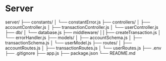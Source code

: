 # Server

server/
├── constants/
│ └── constantError.js
├── controllers/
│ ├── accountController.js
│ ├── transactionController.js
│ └── userController.js
├── db/
│ └── database.js
├── middleware/
││├── createTransaction.js
│ └── errorHandler.js
├── models/
│ ├── accountSchema.js
│ ├── transactionSchema.js
│ └── userModel.js
├── routes/
│ ├── accountRoutes.js
│ ├── transactionRoutes.js
│ └── userRoutes.js
├── .env
├── .gitignore
├── app.js
├── package.json
└── README.md
